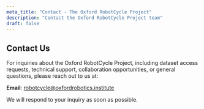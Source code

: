 ```yaml
---
meta_title: "Contact - The Oxford RobotCycle Project"
description: "Contact the Oxford RobotCycle Project team"
draft: false
---
```


## Contact Us

For inquiries about the Oxford RobotCycle Project, including dataset access requests, technical support, collaboration opportunities, or general questions, please reach out to us at:

**Email**: [robotcycle@oxfordrobotics.institute](mailto:epanagiotaki@oxfordrobotics.institute)

We will respond to your inquiry as soon as possible.